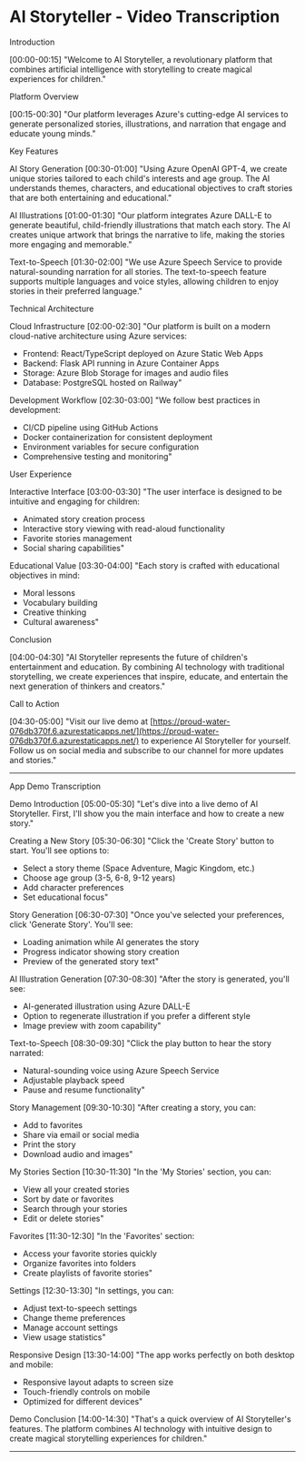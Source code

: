 # AI Storyteller - Video Transcription

Introduction

[00:00-00:15]
"Welcome to AI Storyteller, a revolutionary platform that combines artificial intelligence with storytelling to create magical experiences for children."

Platform Overview

[00:15-00:30]
"Our platform leverages Azure's cutting-edge AI services to generate personalized stories, illustrations, and narration that engage and educate young minds."

Key Features

AI Story Generation
[00:30-01:00]
"Using Azure OpenAI GPT-4, we create unique stories tailored to each child's interests and age group. The AI understands themes, characters, and educational objectives to craft stories that are both entertaining and educational."

AI Illustrations
[01:00-01:30]
"Our platform integrates Azure DALL-E to generate beautiful, child-friendly illustrations that match each story. The AI creates unique artwork that brings the narrative to life, making the stories more engaging and memorable."

Text-to-Speech
[01:30-02:00]
"We use Azure Speech Service to provide natural-sounding narration for all stories. The text-to-speech feature supports multiple languages and voice styles, allowing children to enjoy stories in their preferred language."

Technical Architecture

Cloud Infrastructure
[02:00-02:30]
"Our platform is built on a modern cloud-native architecture using Azure services:
- Frontend: React/TypeScript deployed on Azure Static Web Apps
- Backend: Flask API running in Azure Container Apps
- Storage: Azure Blob Storage for images and audio files
- Database: PostgreSQL hosted on Railway"

Development Workflow
[02:30-03:00]
"We follow best practices in development:
- CI/CD pipeline using GitHub Actions
- Docker containerization for consistent deployment
- Environment variables for secure configuration
- Comprehensive testing and monitoring"

User Experience

Interactive Interface
[03:00-03:30]
"The user interface is designed to be intuitive and engaging for children:
- Animated story creation process
- Interactive story viewing with read-aloud functionality
- Favorite stories management
- Social sharing capabilities"

Educational Value
[03:30-04:00]
"Each story is crafted with educational objectives in mind:
- Moral lessons
- Vocabulary building
- Creative thinking
- Cultural awareness"

Conclusion

[04:00-04:30]
"AI Storyteller represents the future of children's entertainment and education. By combining AI technology with traditional storytelling, we create experiences that inspire, educate, and entertain the next generation of thinkers and creators."

Call to Action

[04:30-05:00]
"Visit our live demo at [https://proud-water-076db370f.6.azurestaticapps.net/](https://proud-water-076db370f.6.azurestaticapps.net/) to experience AI Storyteller for yourself. Follow us on social media and subscribe to our channel for more updates and stories."

---

App Demo Transcription

Demo Introduction
[05:00-05:30]
"Let's dive into a live demo of AI Storyteller. First, I'll show you the main interface and how to create a new story."

Creating a New Story
[05:30-06:30]
"Click the 'Create Story' button to start. You'll see options to:
- Select a story theme (Space Adventure, Magic Kingdom, etc.)
- Choose age group (3-5, 6-8, 9-12 years)
- Add character preferences
- Set educational focus"

Story Generation
[06:30-07:30]
"Once you've selected your preferences, click 'Generate Story'. You'll see:
- Loading animation while AI generates the story
- Progress indicator showing story creation
- Preview of the generated story text"

AI Illustration Generation
[07:30-08:30]
"After the story is generated, you'll see:
- AI-generated illustration using Azure DALL-E
- Option to regenerate illustration if you prefer a different style
- Image preview with zoom capability"

Text-to-Speech
[08:30-09:30]
"Click the play button to hear the story narrated:
- Natural-sounding voice using Azure Speech Service
- Adjustable playback speed
- Pause and resume functionality"

Story Management
[09:30-10:30]
"After creating a story, you can:
- Add to favorites
- Share via email or social media
- Print the story
- Download audio and images"

My Stories Section
[10:30-11:30]
"In the 'My Stories' section, you can:
- View all your created stories
- Sort by date or favorites
- Search through your stories
- Edit or delete stories"

Favorites
[11:30-12:30]
"In the 'Favorites' section:
- Access your favorite stories quickly
- Organize favorites into folders
- Create playlists of favorite stories"

Settings
[12:30-13:30]
"In settings, you can:
- Adjust text-to-speech settings
- Change theme preferences
- Manage account settings
- View usage statistics"

Responsive Design
[13:30-14:00]
"The app works perfectly on both desktop and mobile:
- Responsive layout adapts to screen size
- Touch-friendly controls on mobile
- Optimized for different devices"

Demo Conclusion
[14:00-14:30]
"That's a quick overview of AI Storyteller's features. The platform combines AI technology with intuitive design to create magical storytelling experiences for children."

---


